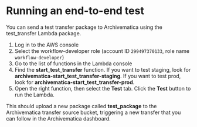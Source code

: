 # Running an end-to-end test

You can send a test transfer package to Archivematica using the test\_transfer Lambda package.

1. Log in to the AWS console
2. Select the workflow-developer role (account ID `299497370133`, role name `workflow-developer`)
3. Go to the list of functions in the Lambda console
4. Find the **start\_test\_transfer** function. If you want to test staging, look for **archivematica-start\_test\_transfer-staging**. If you want to test prod, look for **archivematica-start\_test\_transfer-prod**.
5. Open the right function, then select the **Test** tab. Click the **Test** button to run the Lambda.

This should upload a new package called **test\_package** to the Archivematica transfer source bucket, triggering a new transfer that you can follow in the Archivematica dashboard.
